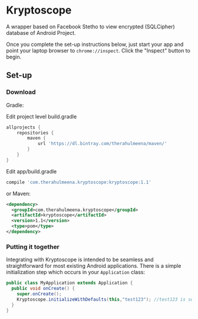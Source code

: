 # Kryptoscope
A wrapper based on Facebook Stetho to view encrypted (SQLCipher) database of Android Project.

Once you complete the set-up instructions below, just start your app and point
your laptop browser to `chrome://inspect`.  Click the "Inspect" button to
begin.

## Set-up

### Download
Gradle:

Edit project level build.gradle
```groovy
allprojects {
    repositories {
        maven {
            url 'https://dl.bintray.com/therahulmeena/maven/'
        }
    }
}
```

Edit app/build.gradle
```groovy
compile 'com.therahulmeena.kryptoscope:kryptoscope:1.1'
```
or Maven:
```xml
<dependency>
  <groupId>com.therahulmeena.kryptoscope</groupId>
  <artifactId>kryptoscope</artifactId>
  <version>1.1</version>
  <type>pom</type>
</dependency>
```

### Putting it together
Integrating with Kryptoscope is intended to be seamless and straightforward for
most existing Android applications.  There is a simple initialization step
which occurs in your `Application` class:

```java
public class MyApplication extends Application {
  public void onCreate() {
    super.onCreate();
    Kryptoscope.initializeWithDefaults(this,"test123"); //test123 is sqlCipher database key
  }
}
```
